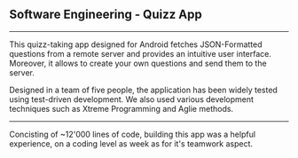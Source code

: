 Software Engineering - Quizz App
--------------------------------
***
This quizz-taking app designed for Android fetches JSON-Formatted questions from a remote server and provides an intuitive user interface. Moreover, it allows to create your own questions and send them to the server.

Designed in a team of five people, the application has been widely tested using test-driven development. We also used various development techniques such as Xtreme Programming and Aglie methods.
***
Concisting of ~12'000 lines of code, building this app was a helpful experience, on a coding level as week as for it's teamwork aspect.